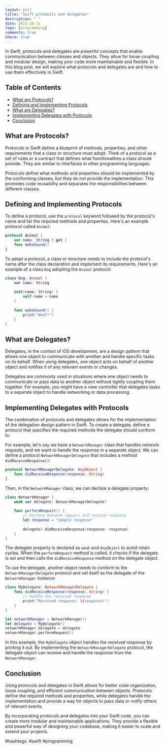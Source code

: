 ```yaml
---
layout: post
title: "Swift protocols and delegates"
description: " "
date: 2023-10-11
tags: [programming]
comments: true
share: true
---
```


In Swift, protocols and delegates are powerful concepts that enable communication between classes and objects. They allow for loose coupling and modular design, making your code more maintainable and flexible. In this blog post, we will explore what protocols and delegates are and how to use them effectively in Swift.

## Table of Contents
- [What are Protocols?](#what-are-protocols)
- [Defining and Implementing Protocols](#defining-and-implementing-protocols)
- [What are Delegates?](#what-are-delegates)
- [Implementing Delegates with Protocols](#implementing-delegates-with-protocols)
- [Conclusion](#conclusion)

## What are Protocols?
Protocols in Swift define a blueprint of methods, properties, and other requirements that a class or structure must adopt. Think of a protocol as a set of rules or a contract that defines what functionalities a class should provide. They are similar to interfaces in other programming languages.

Protocols define what methods and properties should be implemented by the conforming classes, but they do not provide the implementation. This promotes code reusability and separates the responsibilities between different classes.

## Defining and Implementing Protocols
To define a protocol, use the `protocol` keyword followed by the protocol's name and list the required methods and properties. Here's an example protocol called `Animal`:

```swift
protocol Animal {
    var name: String { get }
    func makeSound()
}
```

To adopt a protocol, a class or structure needs to include the protocol's name after the class declaration and implement its requirements. Here's an example of a class `Dog` adopting the `Animal` protocol:

```swift
class Dog: Animal {
    var name: String
    
    init(name: String) {
        self.name = name
    }
    
    func makeSound() {
        print("Woof!")
    }
}
```

## What are Delegates?
Delegates, in the context of iOS development, are a design pattern that allows one object to communicate with another and handle specific tasks on its behalf. When using delegates, one object acts on behalf of another object and notifies it of any relevant events or changes.

Delegates are commonly used in situations where one object needs to communicate or pass data to another object without tightly coupling them together. For example, you might have a view controller that delegates tasks to a separate object to handle networking or data processing.

## Implementing Delegates with Protocols
The combination of protocols and delegates allows for the implementation of the delegation design pattern in Swift. To create a delegate, define a protocol that specifies the required methods the delegate should conform to.

For example, let's say we have a `NetworkManager` class that handles network requests, and we want to handle the response in a separate object. We can define a protocol `NetworkManagerDelegate` that includes a method `didReceiveResponse()`:

```swift
protocol NetworkManagerDelegate: AnyObject {
    func didReceiveResponse(response: String)
}
```

Then, in the `NetworkManager` class, we can declare a delegate property:

```swift
class NetworkManager {
    weak var delegate: NetworkManagerDelegate?
    
    func performRequest() {
        // Perform network request and receive response
        let response = "Sample response"
        
        delegate?.didReceiveResponse(response: response)
    }
}
```

The delegate property is declared as `weak` and `AnyObject` to avoid retain cycles. When the `performRequest` method is called, it checks if the delegate is set and then calls the `didReceiveResponse` method on the delegate object.

To use the delegate, another object needs to conform to the `NetworkManagerDelegate` protocol and set itself as the delegate of the `NetworkManager` instance:

```swift
class MyDelegate: NetworkManagerDelegate {
    func didReceiveResponse(response: String) {
        // Handle the received response
        print("Received response: \(response)")
    }
}

let networkManager = NetworkManager()
let delegate = MyDelegate()
networkManager.delegate = delegate
networkManager.performRequest()
```

In this example, the `MyDelegate` object handles the received response by printing it out. By implementing the `NetworkManagerDelegate` protocol, the delegate object can receive and handle the response from the `NetworkManager`.

## Conclusion
Using protocols and delegates in Swift allows for better code organization, loose coupling, and efficient communication between objects. Protocols define the required methods and properties, while delegates handle the implementation and provide a way for objects to pass data or notify others of relevant events.

By incorporating protocols and delegates into your Swift code, you can create more modular and maintainable applications. They provide a flexible and powerful way of designing your codebase, making it easier to scale and extend your projects.

#hashtags: #swift #programming